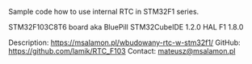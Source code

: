 Sample code how to use internal RTC in STM32F1 series.

STM32F103C8T6 board aka BluePill
STM32CubeIDE 1.2.0
HAL F1 1.8.0

Description: https://msalamon.pl/wbudowany-rtc-w-stm32f1/
GitHub:  https://github.com/lamik/RTC_F103
Contact: mateusz@msalamon.pl